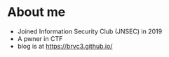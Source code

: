 # About me

- Joined Information Security Club (JNSEC) in 2019
- A pwner in CTF
- blog is at https://brvc3.github.io/
